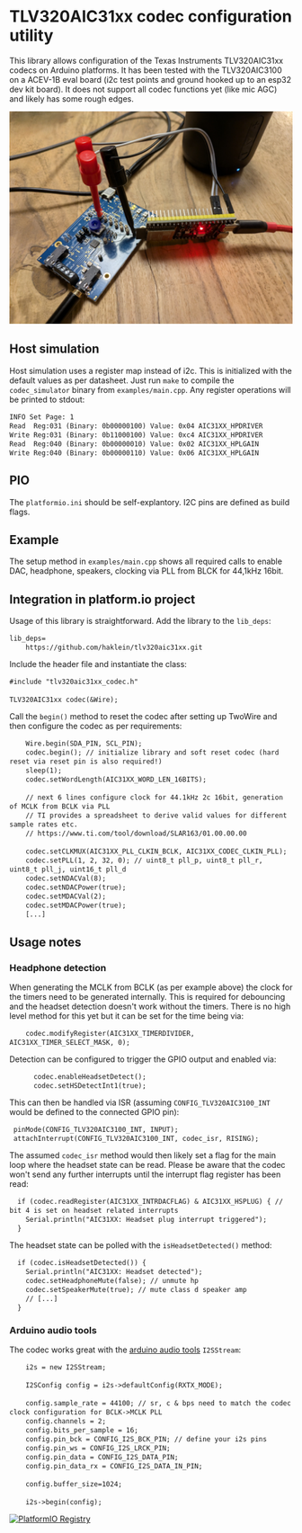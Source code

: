 # TLV320AIC31xx codec configuration utility

This library allows configuration of the Texas Instruments TLV320AIC31xx codecs on Arduino platforms. It has been tested with the TLV320AIC3100 on a ACEV-1B eval board (i2c test points and ground hooked up to an esp32 dev kit board). It does not support all codec functions yet (like mic AGC) and likely has some rough edges.

![screenshot](images/eval.jpg)

## Host simulation

Host simulation uses a register map instead of i2c. This is initialized with the default values as per datasheet. Just run `make` to compile the `codec_simulator` binary from `examples/main.cpp`. Any register operations will be printed to stdout:
~~~
INFO Set Page: 1
Read  Reg:031 (Binary: 0b00000100) Value: 0x04 AIC31XX_HPDRIVER
Write Reg:031 (Binary: 0b11000100) Value: 0xc4 AIC31XX_HPDRIVER
Read  Reg:040 (Binary: 0b00000010) Value: 0x02 AIC31XX_HPLGAIN
Write Reg:040 (Binary: 0b00000110) Value: 0x06 AIC31XX_HPLGAIN
~~~

## PIO

The `platformio.ini` should be self-explantory. I2C pins are defined as build flags.

## Example

The setup method in `examples/main.cpp` shows all required calls to enable DAC, headphone, speakers, clocking via PLL from BLCK for 44,1kHz 16bit.

## Integration in platform.io project

Usage of this library is straightforward. Add the library to the `lib_deps`:
~~~
lib_deps=
	https://github.com/haklein/tlv320aic31xx.git
~~~
Include the header file and instantiate the class:
~~~
#include "tlv320aic31xx_codec.h"

TLV320AIC31xx codec(&Wire);
~~~

Call the `begin()` method to reset the codec after setting up TwoWire and then configure the codec as per requirements:
~~~
    Wire.begin(SDA_PIN, SCL_PIN);
    codec.begin(); // initialize library and soft reset codec (hard reset via reset pin is also required!) 
    sleep(1);
    codec.setWordLength(AIC31XX_WORD_LEN_16BITS);

    // next 6 lines configure clock for 44.1kHz 2c 16bit, generation of MCLK from BCLK via PLL
    // TI provides a spreadsheet to derive valid values for different sample rates etc.
    // https://www.ti.com/tool/download/SLAR163/01.00.00.00

    codec.setCLKMUX(AIC31XX_PLL_CLKIN_BCLK, AIC31XX_CODEC_CLKIN_PLL);
    codec.setPLL(1, 2, 32, 0); // uint8_t pll_p, uint8_t pll_r, uint8_t pll_j, uint16_t pll_d
    codec.setNDACVal(8);
    codec.setNDACPower(true);
    codec.setMDACVal(2);
    codec.setMDACPower(true);
    [...]
~~~

## Usage notes

### Headphone detection

When generating the MCLK from BCLK (as per example above) the clock for the timers need to be generated internally. This is required for debouncing and the headset detection doesn't work without the timers. There is no high level method for this yet but it can be set for the time being via:
~~~
    codec.modifyRegister(AIC31XX_TIMERDIVIDER, AIC31XX_TIMER_SELECT_MASK, 0);
~~~    

Detection can be configured to trigger the GPIO output and enabled via:
~~~
      codec.enableHeadsetDetect();
      codec.setHSDetectInt1(true);
~~~

This can then be handled via ISR (assuming `CONFIG_TLV320AIC3100_INT` would be defined to the connected GPIO pin):
~~~
 pinMode(CONFIG_TLV320AIC3100_INT, INPUT);
 attachInterrupt(CONFIG_TLV320AIC3100_INT, codec_isr, RISING);
~~~

The assumed `codec_isr` method would then likely set a flag for the main loop where the headset state can be read.
Please be aware that the codec won't send any further interrupts until the interrupt flag register has been read:
~~~
  if (codec.readRegister(AIC31XX_INTRDACFLAG) & AIC31XX_HSPLUG) { // bit 4 is set on headset related interrupts
    Serial.println("AIC31XX: Headset plug interrupt triggered");
  }
~~~
The headset state can be polled with the `isHeadsetDetected()` method:
~~~
  if (codec.isHeadsetDetected()) {
    Serial.println("AIC31XX: Headset detected");
    codec.setHeadphoneMute(false); // unmute hp
    codec.setSpeakerMute(true); // mute class d speaker amp
    // [...]
  }
~~~

### Arduino audio tools
The codec works great with the [arduino audio tools](https://github.com/pschatzmann/arduino-audio-tools) `I2SStream`:
~~~
    i2s = new I2SStream;

    I2SConfig config = i2s->defaultConfig(RXTX_MODE);

    config.sample_rate = 44100; // sr, c & bps need to match the codec clock configuration for BCLK->MCLK PLL
    config.channels = 2;
    config.bits_per_sample = 16;
    config.pin_bck = CONFIG_I2S_BCK_PIN; // define your i2s pins
    config.pin_ws = CONFIG_I2S_LRCK_PIN;
    config.pin_data = CONFIG_I2S_DATA_PIN;
    config.pin_data_rx = CONFIG_I2S_DATA_IN_PIN;

    config.buffer_size=1024;

    i2s->begin(config);
~~~

[![PlatformIO Registry](https://badges.registry.platformio.org/packages/haklein/library/tlv320aic31xx.svg)](https://registry.platformio.org/libraries/haklein/tlv320aic31xx)

